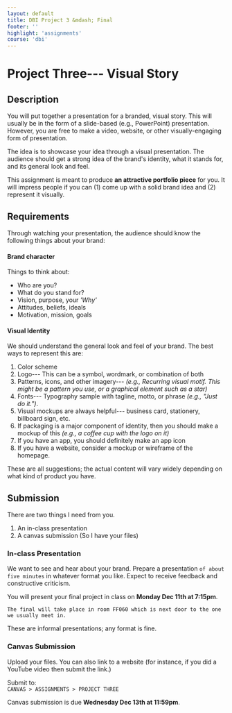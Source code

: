 ```yaml
---
layout: default
title: DBI Project 3 &mdash; Final
footer: ''
highlight: 'assignments'
course: 'dbi'
---
```

# Project Three--- Visual Story
## Description
You will put together a presentation for a branded, visual story. This will usually be in the form of a slide-based (e.g., PowerPoint) presentation. However, you are free to make a video, website, or other visually-engaging form of presentation.

The idea is to showcase your idea through a visual presentation. The audience should get a strong idea of the brand's identity, what it stands for, and its general look and feel.

This assignment is meant to produce __an attractive portfolio piece__ for you. It will impress people if you can (1) come up with a solid brand idea and (2) represent it visually.

## Requirements
Through watching your presentation, the audience should know the following things about your brand:

#### Brand character
Things to think about:

 * Who are you?
 * What do you stand for?
 * Vision, purpose, your _'Why'_
 * Attitudes, beliefs, ideals
 * Motivation, mission, goals

#### Visual Identity
We should understand the general look and feel of your brand. The best ways to represent this are:

1. Color scheme
2. Logo--- This can be a symbol, wordmark, or combination of both
3. Patterns, icons, and other imagery--- _(e.g., Recurring visual motif. This might be a pattern you use, or a graphical element such as a star)_
4. Fonts--- Typography sample with tagline, motto, or phrase _(e.g., "Just do it.")_.
5. Visual mockups are always helpful--- business card, stationery, billboard sign, etc.
6. If packaging is a major component of identity, then you should make a mockup of this _(e.g., a coffee cup with the logo on it)_
7. If you have an app, you should definitely make an app icon
8. If you have a website, consider a mockup or wireframe of the homepage.

These are all suggestions; the actual content will vary widely depending on what kind of product you have.

## Submission
There are two things I need from you.

1. An in-class presentation
2. A canvas submission (So I have your files)


### In-class Presentation
We want to see and hear about your brand. Prepare a presentation `of about five minutes` in whatever format you like. Expect to receive feedback and constructive criticism.

You will present your final project in class on **Monday Dec 11th at 7:15pm**.

`The final will take place in room FF060 which is next door to the one we usually meet in.`

These are informal presentations; any format is fine.

### Canvas Submission
Upload your files. You can also link to a website (for instance, if you did a YouTube video then submit the link.)

Submit to:  
`CANVAS > ASSIGNMENTS > PROJECT THREE`

Canvas submission is due **Wednesday Dec 13th at 11:59pm**.
